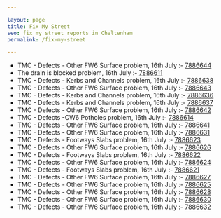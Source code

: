 ```yaml
---

layout: page
title: Fix My Street
seo: fix my street reports in Cheltenham
permalink: /fix-my-street

---
```


<!-- fix_marker starts -->

- TMC - Defects - Other FW6  Surface problem, 16th July :- [7886644](https://www.fixmystreet.com/report/7886644)
- The drain is blocked problem, 16th July :- [7886611](https://www.fixmystreet.com/report/7886611)
- TMC - Defects - Kerbs and Channels problem, 16th July :- [7886638](https://www.fixmystreet.com/report/7886638)
- TMC - Defects - Other FW6  Surface problem, 16th July :- [7886643](https://www.fixmystreet.com/report/7886643)
- TMC - Defects - Kerbs and Channels problem, 16th July :- [7886636](https://www.fixmystreet.com/report/7886636)
- TMC - Defects - Kerbs and Channels problem, 16th July :- [7886637](https://www.fixmystreet.com/report/7886637)
- TMC - Defects - Other FW6  Surface problem, 16th July :- [7886642](https://www.fixmystreet.com/report/7886642)
- TMC - Defects -CW6 Potholes  problem, 16th July :- [7886614](https://www.fixmystreet.com/report/7886614)
- TMC - Defects - Other FW6  Surface problem, 16th July :- [7886641](https://www.fixmystreet.com/report/7886641)
- TMC - Defects - Other FW6  Surface problem, 16th July :- [7886631](https://www.fixmystreet.com/report/7886631)
- TMC - Defects - Footways Slabs problem, 16th July :- [7886623](https://www.fixmystreet.com/report/7886623)
- TMC - Defects - Other FW6  Surface problem, 16th July :- [7886626](https://www.fixmystreet.com/report/7886626)
- TMC - Defects - Footways Slabs problem, 16th July :- [7886622](https://www.fixmystreet.com/report/7886622)
- TMC - Defects - Other FW6  Surface problem, 16th July :- [7886624](https://www.fixmystreet.com/report/7886624)
- TMC - Defects - Footways Slabs problem, 16th July :- [7886621](https://www.fixmystreet.com/report/7886621)
- TMC - Defects - Other FW6  Surface problem, 16th July :- [7886627](https://www.fixmystreet.com/report/7886627)
- TMC - Defects - Other FW6  Surface problem, 16th July :- [7886625](https://www.fixmystreet.com/report/7886625)
- TMC - Defects - Other FW6  Surface problem, 16th July :- [7886628](https://www.fixmystreet.com/report/7886628)
- TMC - Defects - Other FW6  Surface problem, 16th July :- [7886630](https://www.fixmystreet.com/report/7886630)
- TMC - Defects - Other FW6  Surface problem, 16th July :- [7886632](https://www.fixmystreet.com/report/7886632)

<!-- fix_marker ends -->